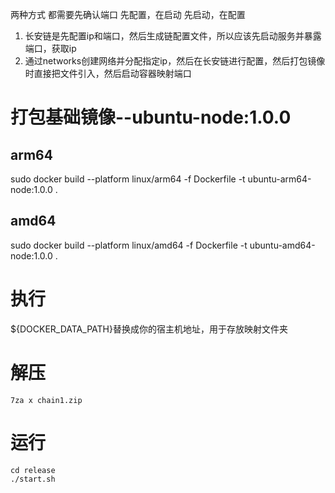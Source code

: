 两种方式
都需要先确认端口
先配置，在启动
先启动，在配置
1. 长安链是先配置ip和端口，然后生成链配置文件，所以应该先启动服务并暴露端口，获取ip
2. 通过networks创建网络并分配指定ip，然后在长安链进行配置，然后打包镜像时直接把文件引入，然后启动容器映射端口

# 打包基础镜像--ubuntu-node:1.0.0
## arm64
sudo docker build --platform linux/arm64 -f Dockerfile -t ubuntu-arm64-node:1.0.0 .

## amd64
sudo docker build --platform linux/amd64 -f Dockerfile -t ubuntu-amd64-node:1.0.0 .

# 执行

${DOCKER_DATA_PATH}替换成你的宿主机地址，用于存放映射文件夹
# 解压
```
7za x chain1.zip
```
# 运行
```
cd release
./start.sh
```